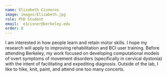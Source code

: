 ```yaml
---
name: Elizabeth Cisneros
image: images/Elizabeth.jpg
role: PhD Student
email:  e1cisner@berkeley.edu
order: 8
---
```


I am interested in how people learn and retain motor skills. I hope my research will apply to improving rehabilitation and BCI user training. Before attending Berkeley, my work focused on developing computational models of overt symptoms of movement disorders (specifically in cervical dystonia) with the intent of facilitating and expediting diagnosis. Outside of the lab, I like to hike, knit, paint, and attend one too many concerts.